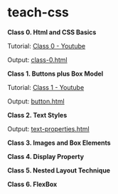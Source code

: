# teach-css

**Class 0. Html and CSS Basics**

Tutorial: [Class 0 - Youtube](https://youtu.be/XYYEtKWZcUw?si=cV_c09P2En6M0lLs)

Output: [class-0.html](https://aneesburki.github.io/teach-css/class-0.html)

**Class 1. Buttons plus Box Model**  

Tutorial: [Class 1 - Youtube](https://youtu.be/9X1XhS_00BY?si=hcKgMlP3b8bN9h15⁩)

Output: [button.html](https://aneesburki.github.io/teach-css/buttons.html)

**Class 2. Text Styles**

Output: [text-properties.html](https://aneesburki.github.io/teach-css/text-properties.html)

**Class 3. Images and Box Elements**

**Class 4. Display Property**

**Class 5. Nested Layout Technique**

**Class 6. FlexBox**
